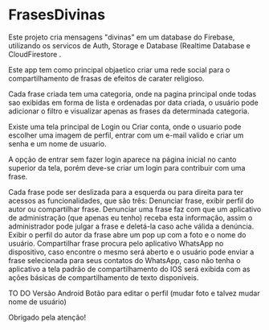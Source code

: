 # FrasesDivinas

Este projeto cria mensagens "divinas" em um database do Firebase, utilizando os servicos de Auth, Storage e Database (Realtime Database e CloudFirestore .

Este app tem como principal objaetico criar uma rede social para o compartilhamento de frasas de efeitos de carater religioso.

Cada frase criada tem uma categoria, onde na pagina principal onde todas sao exibidas em forma de lista e ordenadas por data criada, o usuário pode adicionar o filtro e visualizar apenas as frases da determinada categoria.

Existe uma tela principal de Login ou Criar conta, onde o usuario pode escolher uma imagem de perfil, entrar com um e-mail valido e criar um senha e um nome de usuario.

A opção de entrar sem fazer login aparece na página inicial no canto superior da tela, porém deve-se criar um login para contribuir com uma frase.

Cada frase pode ser deslizada para a esquerda ou para direita para ter acessos as funcionalidades, que são três: Denunciar frase, exibir perfil do autor ou compartilhar frase. 
Denunciar uma frase faz com que um aplicativo de administração (que apenas eu tenho) receba esta informação, assim o administrador pode julgar a frase e deletá-la caso ache válida a denúncia.
Exibir o perfil do autor da frase abre um pop up com a foto e o nome do usuário.
Compartilhar frase procura pelo aplicativo WhatsApp no dispositivo, caso encontre o mesmo será aberto e o usuário pode enviar a frase selecionada para seus contatos do WhatsApp, caso não tenha o aplicativo a tela padrão de compartilhamento do IOS será exibida com as ações básicas de compartilhamento de texto disponíveis.

TO DO
Versão Android
Botão para editar o perfil (mudar foto e talvez mudar nome de usuário)

Obrigado pela atenção!
